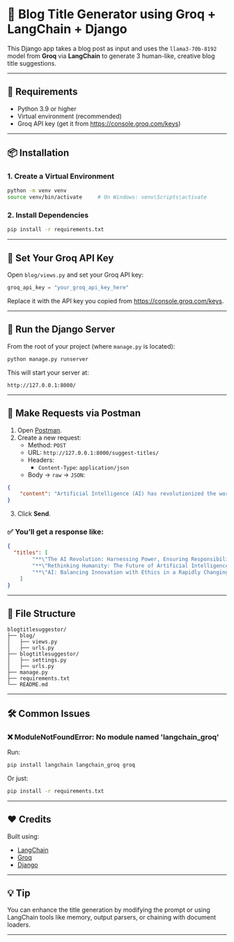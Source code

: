 # 🧠 Blog Title Generator using Groq + LangChain + Django

This Django app takes a blog post as input and uses the `llama3-70b-8192` model from **Groq** via **LangChain** to generate 3 human-like, creative blog title suggestions.

---

## 🔧 Requirements

- Python 3.9 or higher
- Virtual environment (recommended)
- Groq API key (get it from https://console.groq.com/keys)

---

## 📦 Installation

### 1. Create a Virtual Environment

```bash
python -m venv venv
source venv/bin/activate     # On Windows: venv\Scripts\activate
```

### 2. Install Dependencies

```bash
pip install -r requirements.txt
```

---

## 🔑 Set Your Groq API Key

Open `blog/views.py` and set your Groq API key:

```python
groq_api_key = "your_groq_api_key_here"
```

Replace it with the API key you copied from https://console.groq.com/keys.

---

## 🚀 Run the Django Server

From the root of your project (where `manage.py` is located):

```bash
python manage.py runserver
```

This will start your server at:

```
http://127.0.0.1:8000/
```

---

## 📮 Make Requests via Postman

1. Open [Postman](https://www.postman.com/).
2. Create a new request:
   - Method: `POST`
   - URL: `http://127.0.0.1:8000/suggest-titles/`
   - Headers: 
     - `Content-Type`: `application/json`
   - Body → `raw` → `JSON`:

```json
{
    "content": "Artificial Intelligence (AI) has revolutionized the world dramatically over the past decade. Companies across various industries are harnessing AI to automate tasks, personalize services, and gain deep insights into consumer behavior. In healthcare, AI-driven diagnostics have led to faster and more accurate detection of diseases. In the financial sector, AI algorithms monitor transactions in real-time to detect fraudulent activities. The education sector is leveraging AI for personalized learning experiences and intelligent tutoring systems. Despite these advancements, AI raises ethical concerns around bias, privacy, and job displacement. Governments and organizations are working on establishing ethical guidelines to ensure AI is developed and used responsibly. Researchers are focusing on explainable AI to make algorithms transparent and understandable to humans. The future promises even deeper integration of AI into our daily lives, with smart cities, autonomous vehicles, and virtual assistants becoming increasingly common. Preparing the workforce for AI-driven changes through reskilling and continuous education will be crucial. Businesses must strike a balance between innovation and responsibility to fully realize AI's potential while safeguarding societal interests. Artificial Intelligence is not just a technological shift; it represents a fundamental rethinking of how humanity interacts with technology, information, and each other in the 21st century."
}
```

3. Click **Send**.

### ✅ You’ll get a response like:

```json
{
  "titles": [
        "**\"The AI Revolution: Harnessing Power, Ensuring Responsibility\"**",
        "**\"Rethinking Humanity: The Future of Artificial Intelligence and Its Impact\"**",
        "**\"AI: Balancing Innovation with Ethics in a Rapidly Changing World\"**"
    ]
}
```

---

## 🧾 File Structure

```
blogtitlesuggestor/
├── blog/
│   ├── views.py
│   ├── urls.py
├── blogtitlesuggestor/
│   ├── settings.py
│   ├── urls.py
├── manage.py
├── requirements.txt
└── README.md
```

---

## 🛠 Common Issues

### ❌ ModuleNotFoundError: No module named 'langchain_groq'

Run:

```bash
pip install langchain langchain_groq groq
```

Or just:

```bash
pip install -r requirements.txt
```

---

## ❤️ Credits

Built using:

- [LangChain](https://www.langchain.com/)
- [Groq](https://www.groq.com/)
- [Django](https://www.djangoproject.com/)

---

## 💡 Tip

You can enhance the title generation by modifying the prompt or using LangChain tools like memory, output parsers, or chaining with document loaders.

---
